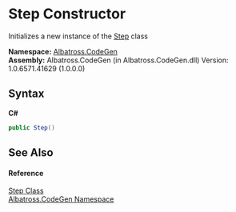 # Step Constructor 
 

Initializes a new instance of the <a href="d707874c-7266-76c8-3fa5-b19bd3ce472d">Step</a> class

**Namespace:**&nbsp;<a href="15cf6e12-be6a-9747-9980-acf9dcacbf1a">Albatross.CodeGen</a><br />**Assembly:**&nbsp;Albatross.CodeGen (in Albatross.CodeGen.dll) Version: 1.0.6571.41629 (1.0.0.0)

## Syntax

**C#**<br />
``` C#
public Step()
```


## See Also


#### Reference
<a href="d707874c-7266-76c8-3fa5-b19bd3ce472d">Step Class</a><br /><a href="15cf6e12-be6a-9747-9980-acf9dcacbf1a">Albatross.CodeGen Namespace</a><br />